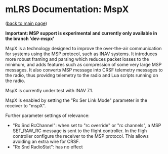 # mLRS Documentation: MspX #

([back to main page](../README.md))

**Important: MSP support is experimental and currently only available in the branch 'dev-mspx'**

MspX is a technology designed to improve the over-the-air communication for systems using the MSP protocol, such as INAV systems. It introduces more robust framing and parsing which reduces packet losses to the minimum, and adds features such as compression of some very large MSP messages. It also converts MSP message into CRSF telemetry messages to the radio, thus providng telemetry to the radio and Lua scripts running on the radio.

MspX is currently under test with INAV 7.1.

MspX is enabled by setting the "Rx Ser Link Mode" parameter in the receiver to "mspX".

Further parameter settings of relevance:
- "Rx Snd RcChannel": when set to "rc override" or "rc channels", a MSP SET_RAW_RC message is sent to the flight controller. In the fligh controller configure the receiver to the MSP protocol. This allows avoiding an extra wire for CRSF.
- "Rx Snd RadioStat": has no effect



